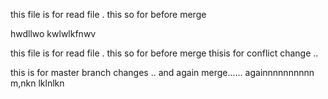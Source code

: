 
this  file is for read file . this so for before merge

hwdllwo 
kwlwlkfnwv

this  file is for read file . this so for before merge thisis for 
conflict change ..

this is for master branch  changes ..  and again merge...... againnnnnnnnnn
m,nkn
lklnlkn



